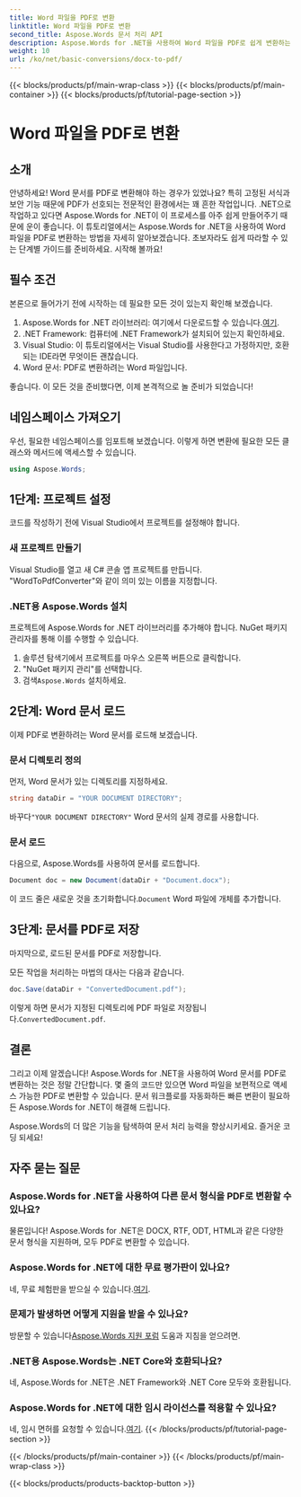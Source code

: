 ```yaml
---
title: Word 파일을 PDF로 변환
linktitle: Word 파일을 PDF로 변환
second_title: Aspose.Words 문서 처리 API
description: Aspose.Words for .NET을 사용하여 Word 파일을 PDF로 쉽게 변환하는 방법을 가이드로 알아보세요. 빠르고 안정적인 문서 변환을 원하는 개발자에게 완벽합니다.
weight: 10
url: /ko/net/basic-conversions/docx-to-pdf/
---
```


{{< blocks/products/pf/main-wrap-class >}}
{{< blocks/products/pf/main-container >}}
{{< blocks/products/pf/tutorial-page-section >}}

# Word 파일을 PDF로 변환

## 소개

안녕하세요! Word 문서를 PDF로 변환해야 하는 경우가 있었나요? 특히 고정된 서식과 보안 기능 때문에 PDF가 선호되는 전문적인 환경에서는 꽤 흔한 작업입니다. .NET으로 작업하고 있다면 Aspose.Words for .NET이 이 프로세스를 아주 쉽게 만들어주기 때문에 운이 좋습니다. 이 튜토리얼에서는 Aspose.Words for .NET을 사용하여 Word 파일을 PDF로 변환하는 방법을 자세히 알아보겠습니다. 초보자라도 쉽게 따라할 수 있는 단계별 가이드를 준비하세요. 시작해 볼까요!

## 필수 조건

본론으로 들어가기 전에 시작하는 데 필요한 모든 것이 있는지 확인해 보겠습니다.

1.  Aspose.Words for .NET 라이브러리: 여기에서 다운로드할 수 있습니다.[여기](https://releases.aspose.com/words/net/).
2. .NET Framework: 컴퓨터에 .NET Framework가 설치되어 있는지 확인하세요.
3. Visual Studio: 이 튜토리얼에서는 Visual Studio를 사용한다고 가정하지만, 호환되는 IDE라면 무엇이든 괜찮습니다.
4. Word 문서: PDF로 변환하려는 Word 파일입니다.

좋습니다. 이 모든 것을 준비했다면, 이제 본격적으로 놀 준비가 되었습니다!

## 네임스페이스 가져오기

우선, 필요한 네임스페이스를 임포트해 보겠습니다. 이렇게 하면 변환에 필요한 모든 클래스와 메서드에 액세스할 수 있습니다.

```csharp
using Aspose.Words;
```

## 1단계: 프로젝트 설정

코드를 작성하기 전에 Visual Studio에서 프로젝트를 설정해야 합니다.

### 새 프로젝트 만들기

Visual Studio를 열고 새 C# 콘솔 앱 프로젝트를 만듭니다. "WordToPdfConverter"와 같이 의미 있는 이름을 지정합니다.

### .NET용 Aspose.Words 설치

프로젝트에 Aspose.Words for .NET 라이브러리를 추가해야 합니다. NuGet 패키지 관리자를 통해 이를 수행할 수 있습니다. 

1. 솔루션 탐색기에서 프로젝트를 마우스 오른쪽 버튼으로 클릭합니다.
2. "NuGet 패키지 관리"를 선택합니다.
3.  검색`Aspose.Words` 설치하세요.

## 2단계: Word 문서 로드

이제 PDF로 변환하려는 Word 문서를 로드해 보겠습니다.

### 문서 디렉토리 정의

먼저, Word 문서가 있는 디렉토리를 지정하세요.

```csharp
string dataDir = "YOUR DOCUMENT DIRECTORY";
```

 바꾸다`"YOUR DOCUMENT DIRECTORY"` Word 문서의 실제 경로를 사용합니다.

### 문서 로드

다음으로, Aspose.Words를 사용하여 문서를 로드합니다.

```csharp
Document doc = new Document(dataDir + "Document.docx");
```

 이 코드 줄은 새로운 것을 초기화합니다.`Document` Word 파일에 개체를 추가합니다.

## 3단계: 문서를 PDF로 저장

마지막으로, 로드된 문서를 PDF로 저장합니다.

모든 작업을 처리하는 마법의 대사는 다음과 같습니다.

```csharp
doc.Save(dataDir + "ConvertedDocument.pdf");
```

 이렇게 하면 문서가 지정된 디렉토리에 PDF 파일로 저장됩니다.`ConvertedDocument.pdf`.

## 결론

그리고 이제 알겠습니다! Aspose.Words for .NET을 사용하여 Word 문서를 PDF로 변환하는 것은 정말 간단합니다. 몇 줄의 코드만 있으면 Word 파일을 보편적으로 액세스 가능한 PDF로 변환할 수 있습니다. 문서 워크플로를 자동화하든 빠른 변환이 필요하든 Aspose.Words for .NET이 해결해 드립니다. 

Aspose.Words의 더 많은 기능을 탐색하여 문서 처리 능력을 향상시키세요. 즐거운 코딩 되세요!

## 자주 묻는 질문

### Aspose.Words for .NET을 사용하여 다른 문서 형식을 PDF로 변환할 수 있나요?
물론입니다! Aspose.Words for .NET은 DOCX, RTF, ODT, HTML과 같은 다양한 문서 형식을 지원하며, 모두 PDF로 변환할 수 있습니다.

### Aspose.Words for .NET에 대한 무료 평가판이 있나요?
 네, 무료 체험판을 받으실 수 있습니다.[여기](https://releases.aspose.com/).

### 문제가 발생하면 어떻게 지원을 받을 수 있나요?
 방문할 수 있습니다[Aspose.Words 지원 포럼](https://forum.aspose.com/c/words/8) 도움과 지침을 얻으려면.

### .NET용 Aspose.Words는 .NET Core와 호환되나요?
네, Aspose.Words for .NET은 .NET Framework와 .NET Core 모두와 호환됩니다.

### Aspose.Words for .NET에 대한 임시 라이선스를 적용할 수 있나요?
 네, 임시 면허를 요청할 수 있습니다.[여기](https://purchase.aspose.com/temporary-license/).
{{< /blocks/products/pf/tutorial-page-section >}}

{{< /blocks/products/pf/main-container >}}
{{< /blocks/products/pf/main-wrap-class >}}

{{< blocks/products/products-backtop-button >}}
